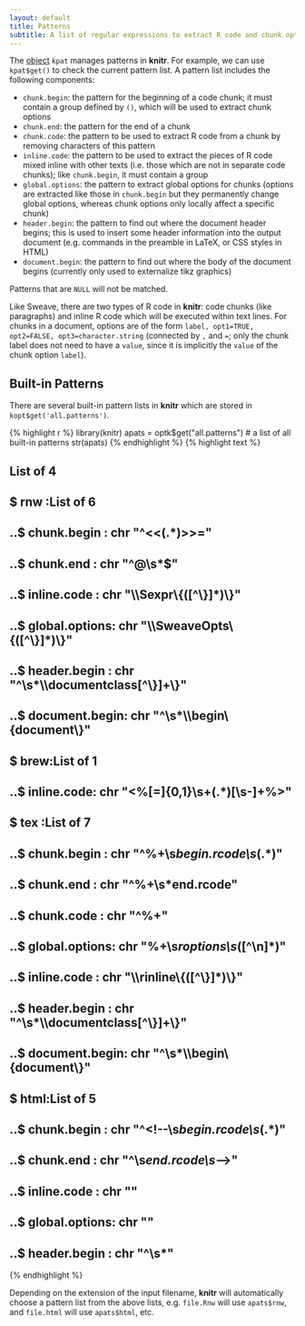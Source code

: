 ```yaml
---
layout: default
title: Patterns
subtitle: A list of regular expressions to extract R code and chunk options from the input document
---
```


The [object](objects) `kpat` manages patterns in **knitr**. For example, we can use `kpat$get()` to check the current pattern list. A pattern list includes the following components:

- `chunk.begin`: the pattern for the beginning of a code chunk; it must contain a group defined by `()`, which will be used to extract chunk options
- `chunk.end`: the pattern for the end of a chunk
- `chunk.code`: the pattern to be used to extract R code from a chunk by removing characters of this pattern
- `inline.code`: the pattern to be used to extract the pieces of R code mixed inline with other texts (i.e. those which are not in separate code chunks); like `chunk.begin`, it must contain a group 
- `global.options`: the pattern to extract global options for chunks (options are extracted like those in `chunk.begin` but they permanently change global options, whereas chunk options only locally affect a specific chunk)
- `header.begin`: the pattern to find out where the document header begins; this is used to insert some header information into the output document (e.g. commands in the preamble in LaTeX, or CSS styles in HTML)
- `document.begin`: the pattern to find out where the body of the document begins (currently only used to externalize tikz graphics)

Patterns that are `NULL` will not be matched.

Like Sweave, there are two types of R code in **knitr**: code chunks (like paragraphs) and inline R code which will be executed within text lines. For chunks in a document, options are of the form `label, opt1=TRUE, opt2=FALSE, opt3=character.string` (connected by `,` and `=`; only the chunk label does not need to have a `value`, since it is implicitly the `value` of the chunk option `label`).

## Built-in Patterns

There are several built-in pattern lists in **knitr** which are stored in `kopt$get('all.patterns')`.

{% highlight r %}
library(knitr)
apats = optk$get("all.patterns")  # a list of all built-in patterns
str(apats)
{% endhighlight %}
{% highlight text %}
## List of 4
##  $ rnw :List of 6
##   ..$ chunk.begin   : chr "^<<(.*)>>="
##   ..$ chunk.end     : chr "^@\\s*$"
##   ..$ inline.code   : chr "\\\\Sexpr\\{([^\\}]*)\\}"
##   ..$ global.options: chr "\\\\SweaveOpts\\{([^\\}]*)\\}"
##   ..$ header.begin  : chr "^\\s*\\\\documentclass[^\\}]+\\}"
##   ..$ document.begin: chr "^\\s*\\\\begin\\{document\\}"
##  $ brew:List of 1
##   ..$ inline.code: chr "<%[=]{0,1}\\s+(.*)[\\s-]+%>"
##  $ tex :List of 7
##   ..$ chunk.begin   : chr "^%+\\s*begin.rcode\\s*(.*)"
##   ..$ chunk.end     : chr "^%+\\s*end.rcode"
##   ..$ chunk.code    : chr "^%+"
##   ..$ global.options: chr "%+\\s*roptions\\s*([^\n]*)"
##   ..$ inline.code   : chr "\\\\rinline\\{([^\\}]*)\\}"
##   ..$ header.begin  : chr "^\\s*\\\\documentclass[^\\}]+\\}"
##   ..$ document.begin: chr "^\\s*\\\\begin\\{document\\}"
##  $ html:List of 5
##   ..$ chunk.begin   : chr "^<!--\\s*begin.rcode\\s*(.*)"
##   ..$ chunk.end     : chr "^\\s*end.rcode\\s*-->"
##   ..$ inline.code   : chr "<!--\\s*rinline\\s*(.*)\\s*-->"
##   ..$ global.options: chr "<!--\\s*roptions\\s*(.*)\\s*-->"
##   ..$ header.begin  : chr "^\\s*<head>"
{% endhighlight %}


Depending on the extension of the input filename, **knitr** will automatically choose a pattern list from the above lists, e.g. `file.Rnw` will use `apats$rnw`, and `file.html` will use `apats$html`, etc.
